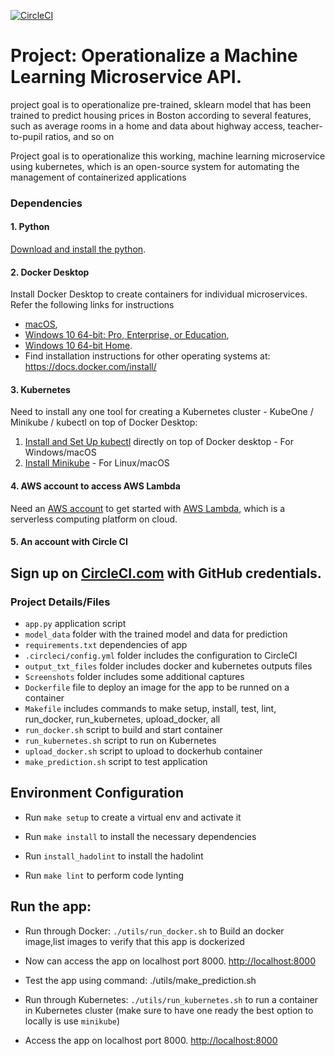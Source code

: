 [![CircleCI](https://circleci.com/gh/pritikagargarora/udacity_machine_learning_microservice_api.svg?style=svg)](https://app.circleci.com/pipelines/github/PritikaGargArora/udacity_machine_learning_microservice_api)


# Project: Operationalize a Machine Learning Microservice API.
 project goal is to operationalize pre-trained, sklearn model that has been trained to predict housing prices in Boston according to several features, such as average rooms in a home and data about highway access, teacher-to-pupil ratios, and so on

 Project goal is to operationalize this working, machine learning microservice using kubernetes, which is an open-source system for automating the management of containerized applications

###  Dependencies
#### 1. Python
[Download and install the python](https://www.python.org/downloads/). 

#### 2. Docker Desktop
Install Docker Desktop to create containers for individual microservices. Refer the following links for instructions 
* [macOS](https://docs.docker.com/docker-for-mac/install/), 
* [Windows 10 64-bit: Pro, Enterprise, or Education](https://docs.docker.com/docker-for-windows/install/), 
* [Windows  10 64-bit Home](https://docs.docker.com/toolbox/toolbox_install_windows/). 
* Find installation instructions for other operating systems at:  https://docs.docker.com/install/

#### 3. Kubernetes 
Need to install any one tool for creating a Kubernetes cluster - KubeOne / Minikube / kubectl on top of Docker Desktop:
1. [Install and Set Up kubectl](https://kubernetes.io/docs/tasks/tools/install-kubectl/) directly on top of Docker desktop - For Windows/macOS
2. [Install Minikube](https://kubernetes.io/docs/tasks/tools/install-minikube/) - For Linux/macOS

#### 4. AWS account to access AWS Lambda
Need an [AWS account](https://aws.amazon.com/free/?all-free-tier.&all-free-tier.sort-by=item.additionalFields.SortRank&all-free-tier.sort-order=asc) to get started with [AWS Lambda](https://aws.amazon.com/lambda/), which is a serverless computing platform on cloud.  

#### 5. An account with Circle CI
Sign up on [CircleCI.com](https://circleci.com/signup/) with GitHub credentials. 
---


### Project Details/Files
*  `app.py` application script
* `model_data` folder with the trained model and data for prediction
* `requirements.txt` dependencies of app
* `.circleci/config.yml` folder includes the configuration to CircleCI
* `output_txt_files`  folder includes docker and kubernetes outputs files
* `Screenshots`  folder includes some additional captures
* `Dockerfile` file to deploy an image for the app to be runned on a container
* `Makefile`  includes commands to make setup, install, test, lint, run_docker, run_kubernetes, upload_docker, all
* `run_docker.sh` script to build and start container 
* `run_kubernetes.sh` script to run on Kubernetes
* `upload_docker.sh` script to upload to dockerhub container
* `make_prediction.sh` script to test application

## Environment Configuration
* Run `make setup` to create a virtual env and activate it

* Run `make install` to install the necessary dependencies

* Run `install_hadolint` to install the hadolint

* Run `make lint` to perform code lynting

## Run the app:

* Run through Docker:  `./utils/run_docker.sh` to Build an docker image,list images to verify that this app is dockerized

* Now can access the app on localhost port 8000. [http://localhost:8000](http://localhost:8000)

* Test the app using command: ./utils/make_prediction.sh

* Run through Kubernetes:  `./utils/run_kubernetes.sh` to run a container in Kubernetes cluster (make sure to have one ready the best option to locally is use `minikube`)
* Access the app on localhost port 8000. [http://localhost:8000](http://localhost:8000)
